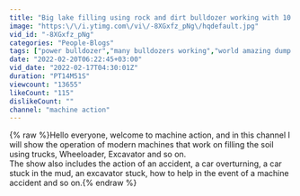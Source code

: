 ```yaml
---
title: "Big lake filling using rock and dirt bulldozer working with 10 wheels dump truck"
image: "https:\/\/i.ytimg.com\/vi\/-8XGxfz_pNg\/hqdefault.jpg"
vid_id: "-8XGxfz_pNg"
categories: "People-Blogs"
tags: ["power bulldozer","many bulldozers working","world amazing dump truck"]
date: "2022-02-20T06:22:45+03:00"
vid_date: "2022-02-17T04:30:01Z"
duration: "PT14M51S"
viewcount: "13655"
likeCount: "115"
dislikeCount: ""
channel: "machine action"
---
```

{% raw %}Hello everyone, welcome to machine action, and in this channel I will show the operation of modern machines that work on filling the soil using trucks, Wheeloader, Excavator and so on.<br />The show also includes the action of an accident, a car overturning, a car stuck in the mud, an excavator stuck, how to help in the event of a machine accident and so on.{% endraw %}
